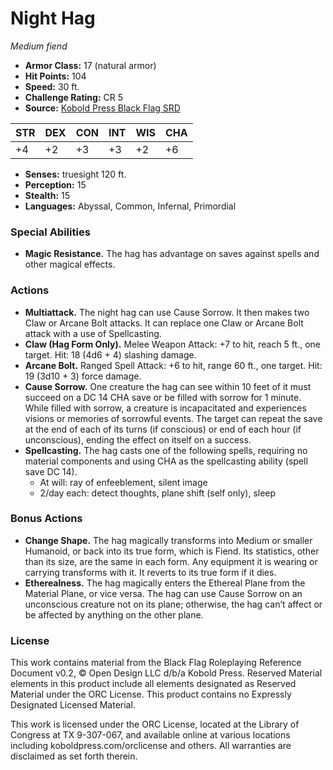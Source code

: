 # Night Hag

*Medium fiend*

- **Armor Class:** 17 (natural armor)
- **Hit Points:** 104
- **Speed:** 30 ft.
- **Challenge Rating:** CR 5
- **Source:** [Kobold Press Black Flag SRD](https://koboldpress.com/black-flag-roleplaying/)

| STR | DEX | CON | INT | WIS | CHA |
| --- | --- | --- | --- | --- | --- |
| +4 | +2 | +3 | +3 | +2 | +6 |

- **Senses:** truesight 120 ft.
- **Perception:** 15
- **Stealth:** 15
- **Languages:** Abyssal, Common, Infernal, Primordial

### Special Abilities

- **Magic Resistance.** The hag has advantage on saves against spells and other magical effects.

### Actions

- **Multiattack.** The night hag can use Cause Sorrow. It then makes two Claw or Arcane Bolt attacks. It can replace one Claw or Arcane Bolt attack with a use of Spellcasting.
- **Claw (Hag Form Only).** Melee Weapon Attack: +7 to hit, reach 5 ft., one target. Hit: 18 (4d6 + 4) slashing damage.
- **Arcane Bolt.** Ranged Spell Attack: +6 to hit, range 60 ft., one target. Hit: 19 (3d10 + 3) force damage.
- **Cause Sorrow.** One creature the hag can see within 10 feet of it must succeed on a DC 14 CHA save or be filled with sorrow for 1 minute. While filled with sorrow, a creature is incapacitated and experiences visions or memories of sorrowful events. The target can repeat the save at the end of each of its turns (if conscious) or end of each hour (if unconscious), ending the effect on itself on a success.
- **Spellcasting.** The hag casts one of the following spells, requiring no material components and using CHA as the spellcasting ability (spell save DC 14).
	- At will: ray of enfeeblement, silent image
	- 2/day each: detect thoughts, plane shift (self only), sleep

### Bonus Actions

- **Change Shape.** The hag magically transforms into Medium or smaller Humanoid, or back into its true form, which is Fiend. Its statistics, other than its size, are the same in each form. Any equipment it is wearing or carrying transforms with it. It reverts to its true form if it dies.
- **Etherealness.** The hag magically enters the Ethereal Plane from the Material Plane, or vice versa. The hag can use Cause Sorrow on an unconscious creature not on its plane; otherwise, the hag can’t affect or be affected by anything on the other plane.

### License

This work contains material from the Black Flag Roleplaying Reference Document v0.2, © Open Design LLC d/b/a Kobold Press. Reserved Material elements in this product include all elements designated as Reserved Material under the ORC License. This product contains no Expressly Designated Licensed Material.

This work is licensed under the ORC License, located at the Library of Congress at TX 9-307-067, and available online at various locations including koboldpress.com/orclicense and others. All warranties are disclaimed as set forth therein.

